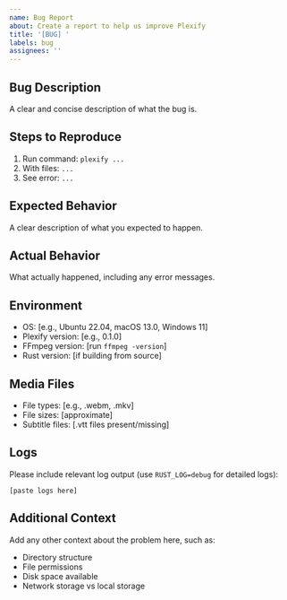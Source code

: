 ```yaml
---
name: Bug Report
about: Create a report to help us improve Plexify
title: '[BUG] '
labels: bug
assignees: ''
---
```


## Bug Description
A clear and concise description of what the bug is.

## Steps to Reproduce
1. Run command: `plexify ...`
2. With files: `...`
3. See error: `...`

## Expected Behavior
A clear description of what you expected to happen.

## Actual Behavior
What actually happened, including any error messages.

## Environment
- OS: [e.g., Ubuntu 22.04, macOS 13.0, Windows 11]
- Plexify version: [e.g., 0.1.0]
- FFmpeg version: [run `ffmpeg -version`]
- Rust version: [if building from source]

## Media Files
- File types: [e.g., .webm, .mkv]
- File sizes: [approximate]
- Subtitle files: [.vtt files present/missing]

## Logs
Please include relevant log output (use `RUST_LOG=debug` for detailed logs):

```
[paste logs here]
```

## Additional Context
Add any other context about the problem here, such as:
- Directory structure
- File permissions
- Disk space available
- Network storage vs local storage